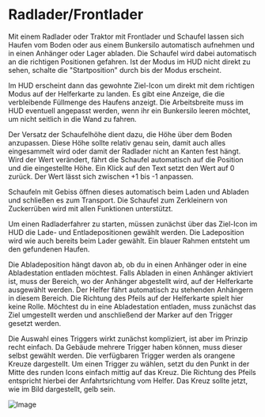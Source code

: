 # Radlader/Frontlader


Mit einem Radlader oder Traktor mit Frontlader und Schaufel lassen sich Haufen vom Boden oder aus einem Bunkersilo automatisch aufnehmen und in einen Anhänger oder Lager abladen.
Die Schaufel wird dabei automatisch an die richtigen Positionen gefahren.
Ist der Modus im HUD nicht direkt zu sehen, schalte die "Startposition" durch bis der Modus erscheint.

Im HUD erscheint dann das gewohnte Ziel-Icon um direkt mit dem richtigen Modus auf der Helferkarte zu landen.
Es gibt eine Anzeige, die die verbleibende Füllmenge des Haufens anzeigt.
Die Arbeitsbreite muss im HUD eventuell angepasst werden, wenn ihr ein Bunkersilo leeren möchtet, um nicht seitlich in die Wand zu fahren.

Der Versatz der Schaufelhöhe dient dazu, die Höhe über dem Boden anzupassen. Diese Höhe sollte relativ genau sein, damit auch alles eingesammelt wird
oder damit der Radlader nicht an Kanten fest hängt. Wird der Wert verändert, fährt die Schaufel automatisch auf die Position und die eingestellte Höhe.
Ein Klick auf den Text setzt den Wert auf 0 zurück. Der Wert lässt sich zwischen +1 bis -1 anpassen.

Schaufeln mit Gebiss öffnen dieses automatisch beim Laden und Abladen und schließen es zum Transport.
Die Schaufel zum Zerkleinern von Zuckerrüben wird mit allen Funktionen unterstützt.



Um einen Radladerfahrer zu starten, müssen zunächst über das Ziel-Icon im HUD die Lade- und Entladepositionen gewählt werden.
Die Ladeposition wird wie auch bereits beim Lader gewählt. Ein blauer Rahmen entsteht um den gefundenen Haufen.

Die Abladeposition hängt davon ab, ob du in einen Anhänger oder in eine Abladestation entladen möchtest.
Falls Abladen in einen Anhänger aktiviert ist, muss der Bereich, wo der Anhänger abgestellt wird, auf der Helferkarte ausgewählt werden.
Der Helfer fährt automatisch zu stehenden Anhängern in diesem Bereich. Die Richtung des Pfeils auf der Helferkarte spielt hier keine Rolle.
Möchtest du in eine Abladestation entladen, muss zunächst das Ziel umgestellt werden und anschließend der Marker auf den Trigger gesetzt werden.



Die Auswahl eines Triggers wirkt zunächst kompliziert, ist aber im Prinzip recht einfach.
Da Gebäude mehrere Trigger haben können, muss dieser selbst gewählt werden.
Die verfügbaren Trigger werden als orangene Kreuze dargestellt.
Um einen Trigger zu wählen, setzt du den Punkt in der Mitte des runden Icons einfach mittig auf das Kreuz.
Die Richtung des Pfeils entspricht hierbei der Anfahrtsrichtung vom Helfer.
Das Kreuz sollte jetzt, wie im Bild dargestellt, gelb sein.


![Image](images/shovelloadertrigger_0_0_830_610.png)

